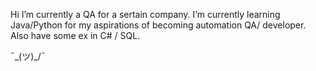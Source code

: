 Hi
I’m currently a QA for a sertain company.
I’m currently learning Java/Python for my aspirations of becoming automation QA/ developer.
Also have some ex in C# / SQL.

¯\_(ツ)_/¯
